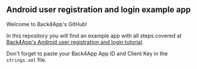## Android user registration and login example app
Welcome to Back4App's GitHub!

In this repository you will find an example app with all steps covered at [Back4App's Android user registration and login tutorial](https://www.back4app.com/docs/android/login-android-tutorial).

Don't forget to paste your Back4App App ID and Client Key in the `strings.xml` file.
